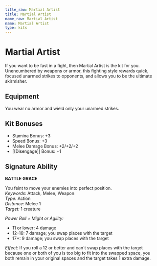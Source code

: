```yaml
---
title_raw: Martial Artist
title: Martial Artist
name_raw: Martial Artist
name: Martial Artist
type: kits
---
```


# Martial Artist

If you want to be fast in a fight, then Martial Artist is the kit for you. Unencumbered by weapons or armor, this fighting style rewards quick, focused unarmed strikes to opponents, and allows you to be the ultimate skirmisher.

## Equipment

You wear no armor and wield only your unarmed strikes.

## Kit Bonuses

- Stamina Bonus: +3
- Speed Bonus: +3
- Melee Damage Bonus: +2/+2/+2
- [[Disengage]] Bonus: +1

## Signature Ability

**BATTLE GRACE**

You feint to move your enemies into perfect position.\
*Keywords:* Attack, Melee, Weapon\
*Type:* Action\
*Distance:* Melee 1\
*Target:* 1 creature

*Power Roll + Might or Agility:*

- 11 or lower: 4 damage
- 12–16: 7 damage; you swap places with the target
- 17+: 9 damage; you swap places with the target

*Effect:* If you roll a 12 or better and can't swap places with the target because one or both of you is too big to fit into the swapped space, you both remain in your original spaces and the target takes 1 extra damage.
